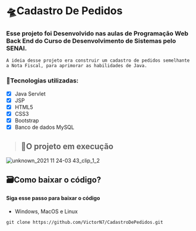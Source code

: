 # 🛸Cadastro De Pedidos

### Esse projeto foi Desenvolvido nas aulas de Programação Web Back End do Curso de Desenvolvimento de Sistemas pelo SENAI. 

``A ideia desse projeto era construir um cadastro de pedidos semelhante a Nota Fiscal, para aprimorar as habilidades de Java.``

### 🌌Tecnologias utilizadas: 

- [x] Java Servlet
- [x] JSP
- [x] HTML5
- [x] CSS3
- [x] Bootstrap
- [x] Banco de dados MySQL

> ## 🚀O projeto em execução


![unknown_2021 11 24-03 43_clip_1_2](https://user-images.githubusercontent.com/78637454/143189185-e85ee12a-111f-42c4-9173-85b30d231330.gif)

## 🗃Como baixar o código?

#### Siga esse passo para baixar o código

 - Windows, MacOS e Linux

```
git clone https://github.com/VictorN7/CadastroDePedidos.git
```
